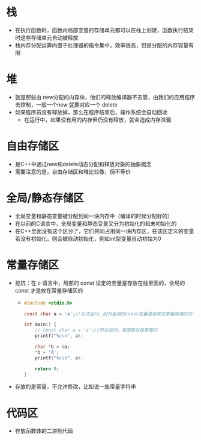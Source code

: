# 栈

- 在执行函数时，函数内局部变量的存储单元都可以在栈上创建，函数执行结束时这些存储单元自动被释放
- 栈内存分配运算内置于处理器的指令集中，效率很高，但是分配的内存容量有限







# 堆

- 就是那些由 new分配的内存块，他们的释放编译器不去管，由我们的应用程序去控制，一般一个new 就要对应一个 delete
- 如果程序员没有释放掉，那么在程序结束后，操作系统会自动回收
  - 在运行中，如果没有用的内存但仍没有释放，就会造成内存泄漏







# 自由存储区

- 是C++中通过new和delete动态分配和释放对象的抽象概念
- 需要注意的是，自由存储区和堆比较像，但不等价







# 全局/静态存储区

- 全局变量和静态变量被分配到同一块内存中（编译的时候分配好的）
- 在以前的C语言中，全局变量和静态变量又分为初始化的和未初始化的
- 在C++里面没有这个区分了，它们共同占用同一块内存区，在该区定义的变量若没有初始化，则会被自动初始化，例如int型变量自动初始为0







# 常量存储区

- 挖坑：在 c 语言中，局部的 const 设定的变量是存放在栈里面的，全局的 const 才是放在常量存储区的

  - ```c
    #include <stdio.h>
    
    const char a = 'a';//无法运行，因为全局的const变量是存放在常量存储区的
    
    int main() {
        // const char a = 'a';//可以运行，局部是在栈里面的
        printf("%c\n", a);
    
        char *b = &a;
        *b = 'A';
        printf("%c\n", a);
    
        return 0;
    }
    ```

- 存放的是常量，不允许修改，比如说一些常量字符串







# 代码区

- 存放函数体的二进制代码
